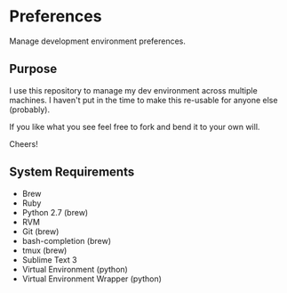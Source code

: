 # Preferences

Manage development environment preferences.

## Purpose

I use this repository to manage my dev environment across multiple machines. I haven't put in the time to make this re-usable for anyone else (probably).

If you like what you see feel free to fork and bend it to your own will.

Cheers!

## System Requirements

- Brew
- Ruby
- Python 2.7 (brew)
- RVM
- Git (brew)
- bash-completion (brew)
- tmux (brew)
- Sublime Text 3
- Virtual Environment (python)
- Virtual Environment Wrapper (python)
